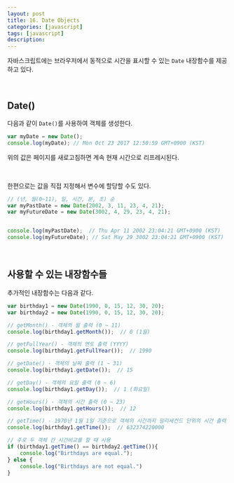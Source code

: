 ```yaml
---
layout: post
title: 16. Date Objects
categories: [javascript]
tags: [javascript]
description: 
---
```


자바스크립트에는 브라우저에서 동적으로 시간을 표시할 수 있는 `Date` 내장함수를 제공하고 있다. 

<br>

## Date()

다음과 같이 `Date()`를 사용하여 객체를 생성한다.

```js
var myDate = new Date();
console.log(myDate); // Mon Oct 23 2017 12:50:59 GMT+0900 (KST)
```

위의 값은 페이지를 새로고침하면 계속 현재 시간으로 리프레시된다.

<br>

한편으로는 값을 직접 지정해서 변수에 할당할 수도 있다.

```js
// (년, 월(0~11), 일, 시간, 분, 초) 순
var myPastDate = new Date(2002, 3, 11, 23, 4, 21);
var myFutureDate = new Date(3002, 4, 29, 23, 4, 21);


console.log(myPastDate);  // Thu Apr 11 2002 23:04:21 GMT+0900 (KST)
console.log(myFutureDate); // Sat May 29 3002 23:04:21 GMT+0900 (KST)
```

<br>

## 사용할 수 있는 내장함수들

추가적인 내장함수는 다음과 같다. 

```js
var birthday1 = new Date(1990, 0, 15, 12, 30, 20);
var birthday2 = new Date(1990, 0, 15, 12, 30, 20);

// getMonth() - 객체의 월 출력 (0 ~ 11)
console.log(birthday1.getMonth());  // 0 (1월)

// getFullYear() - 객체의 연도 출력 (YYYY)
console.log(birthday1.getFullYear());  // 1990

// getDate() - 객체의 날짜 출력 (1 ~ 31)
console.log(birthday1.getDate());  // 15

// getDay() - 객체의 요일 출력 (0 ~ 6)
console.log(birthday1.getDay());  // 1 (화요일)

// getHours() - 객체의 시간 출력 (0 ~ 23)
console.log(birthday1.getHours());  // 12

// getTime() - 1970년 1월 1일 기준으로 객체의 시간까지 밀리세컨드 단위의 시간 출력
console.log(birthday1.getTime());  // 632374220000

// 주로 두 객체 간 시간비교를 할 때 사용
if (birthday1.getTime() == birthday2.getTime()){
    console.log("Birthdays are equal.");
} else {
    console.log("Birthdays are not equal.")
}
```

<br>

